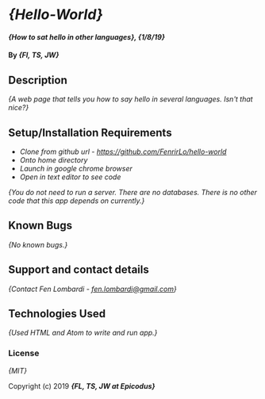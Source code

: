 # _{Hello-World}_

#### _{How to sat hello in other languages}, {1/8/19}_

#### By _**{Fl, TS, JW}**_

## Description

_{A web page that tells you how to say hello in several languages. Isn't that nice?}_

## Setup/Installation Requirements

* _Clone from github url - https://github.com/FenrirLo/hello-world_
* _Onto home directory_
* _Launch in google chrome browser_
* _Open in text editor to see code_

_{You do not need to run a server. There are no databases. There is no other code that this app depends on currently.}_

## Known Bugs

_{No known bugs.}_

## Support and contact details

_{Contact Fen Lombardi - fen.lombardi@gmail.com}_

## Technologies Used

_{Used HTML and Atom to write and run app.}_

### License

*{MIT}*

Copyright (c) 2019 **_{FL, TS, JW at Epicodus}_**
